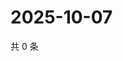 # 2025-10-07

共 0 条

<!-- BEGIN ZHIHUVIDEO -->
<!-- 最后更新时间 Tue Oct 07 2025 13:11:15 GMT+0800 (China Standard Time) -->

<!-- END ZHIHUVIDEO -->
